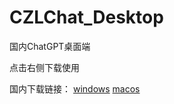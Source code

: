 # CZLChat_Desktop
国内ChatGPT桌面端

点击右侧下载使用

国内下载链接：
[windows](https://cdn.czl.net/czlchat/windows/CZLChat-1.0.0.zip)
[macos](https://cdn.czl.net/czlchat/macos/CZLChat-1.0.0.zip)

